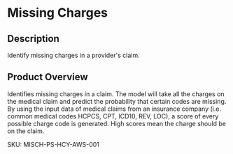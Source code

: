 # Missing Charges

## Description
Identify missing charges in a provider's claim.

## Product Overview
Identifies missing charges in a claim. The model will take all the charges on the medical claim and predict the probability that certain codes are missing. By using the input data of medical claims from an insurance company (i.e. common medical codes HCPCS, CPT, ICD10, REV, LOC), a score of every possible charge code is generated. High scores mean the charge should be on the claim. 
 
SKU: MISCH-PS-HCY-AWS-001
